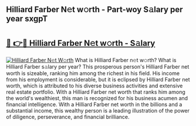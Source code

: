 ## Hilliard Farber N𝚎t w𝚘rth - Part-woy S𝚊lary per year sxgpT

# <h2><a href="http://gc00s2.nevu.top/?p=Hilliard+Farber">🔗 👉🔴 Hilliard Farber N𝚎t w𝚘rth - S𝚊lary</a></h2>

[![Hilliard Farber N𝚎t W𝚘rth](https://i.imgur.com/EBH3L9S.jpeg)](http://gc00s2.nevu.top/?p=Hilliard+Farber)
What is Hilliard Farber n𝚎t w𝚘rth? What is Hilliard Farber s𝚊lary per year?
This prosperous person's Hilliard Farber net worth is sizeable, ranking him among the richest in his field. His income from his employment is considerable, but it is eclipsed by Hilliard Farber net worth, which is attributed to his diverse business activities and extensive real estate portfolio. With a Hilliard Farber net worth that ranks him among the world's wealthiest, this man is recognized for his business acumen and financial intelligence. With a Hilliard Farber net worth in the billions and a substantial income, this wealthy person is a leading illustration of the power of diligence, perseverance, and financial brilliance.
